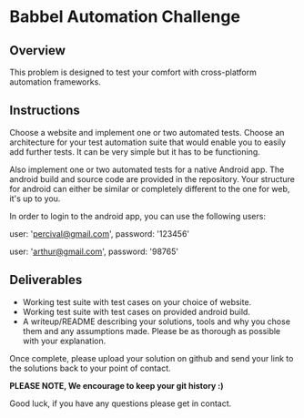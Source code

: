 
# Babbel Automation Challenge


## Overview
This problem is designed to test your comfort with cross-platform automation frameworks.  

## Instructions
Choose a website and implement one or two automated tests.
Choose an architecture for your test automation suite that would enable you to easily add further tests.
It can be very simple but it has to be functioning.

Also implement one or two automated tests for a native Android app.
The android build and source code are provided in the repository.
Your structure for android can either be similar or completely different to the one for web, it's up to you.

In order to login to the android app, you can use the following users:

user: 'percival@gmail.com', password: '123456'

user: 'arthur@gmail.com', password: '98765'

## Deliverables
- Working test suite with test cases on your choice of website.
- Working test suite with test cases on provided android build.
- A writeup/README describing your solutions, tools and why you chose them and any assumptions made.
Please be as thorough as possible with your explanation.

Once complete, please upload your solution on github and send your link to the solutions back to your point of contact.

**PLEASE NOTE, We encourage to keep your git history :)**

Good luck, if you have any questions please get in contact.
